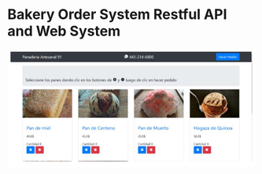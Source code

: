 # Bakery Order System Restful API and Web System
![Menu](https://github.com/rtv313/ScreenshotsProjects/blob/main/Images/BakeryImg/menuweb.jpg)


